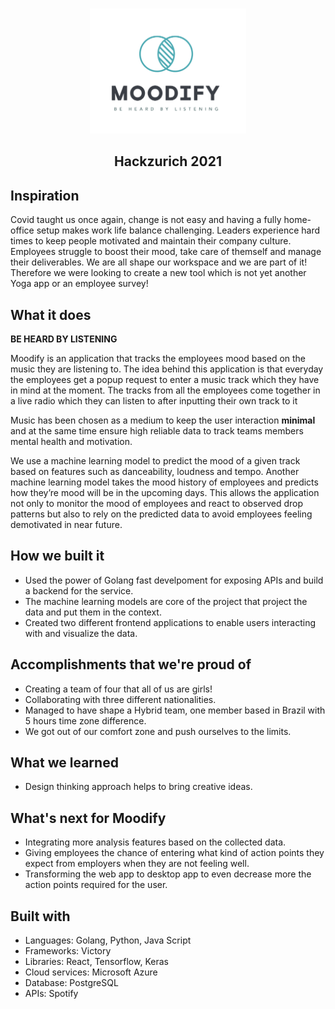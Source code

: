 <!-- PROJECT LOGO -->
<br />
<p align="center">
  <a href="https://github.com/NiloofarGheibi/hackzurich-2021-moodify">
    <img src="moodify.png" alt="Logo" width="250" height="200">
  </a>

<h2 align="center">Hackzurich 2021</h2>


## Inspiration

Covid taught us once again, change is not easy and having a fully home-office setup makes work life balance challenging. Leaders experience hard times to keep people motivated and maintain their company culture. Employees struggle to boost their mood, take care of themself and manage their deliverables. We are all shape our workspace and we are part of it! Therefore we were looking to create a new tool which is not yet another Yoga app or an employee survey! 

## What it does

**BE HEARD BY LISTENING**

Moodify is an application that tracks the employees mood based on the music they are listening to. The idea behind this application is that everyday the employees get a popup request to enter a music track which they have in mind at the moment. The tracks from all the employees come together in a live radio which they can listen to after inputting their own track to it

Music has been chosen as a medium to keep the user interaction **minimal** and at the same time ensure high reliable data to track teams members mental health and motivation.

We use a machine learning model to predict the mood of a given track based on features such as danceability, loudness and tempo. Another machine learning model takes the mood history of employees and predicts how they’re mood will be in the upcoming days. This allows the application not only to monitor the mood of employees and react to observed drop patterns but also to rely on the predicted data to avoid employees feeling demotivated in near future. 

## How we built it

- Used the power of Golang fast develpoment for exposing APIs and build a backend for the service. 
- The machine learning models are core of the project that project the data and put them in the context. 
- Created two different frontend applications to enable users interacting with and visualize the data. 

## Accomplishments that we're proud of

* Creating a team of four that all of us are girls!
* Collaborating with three different nationalities. 
* Managed to have shape a Hybrid team, one member based in Brazil with 5 hours time zone difference. 
* We got out of our comfort zone and push ourselves to the limits. 

## What we learned

* Design thinking approach helps to bring creative ideas. 

## What's next for Moodify

* Integrating more analysis features based on the collected data.
* Giving employees the chance of entering what kind of action points they expect from employers when they are not feeling well.
* Transforming the web app to desktop app to even decrease more the action points required for the user.  

## Built with

- Languages: Golang, Python, Java Script 
- Frameworks: Victory
- Libraries: React, Tensorflow, Keras
- Cloud services: Microsoft Azure
- Database: PostgreSQL
- APIs: Spotify
